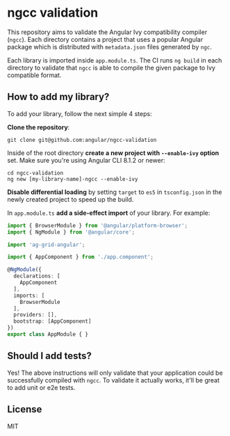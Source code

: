 # ngcc validation

This repository aims to validate the Angular Ivy compatibility compiler (`ngcc`). Each directory contains a project that uses a popular Angular package which is distributed with `metadata.json` files generated by `ngc`.

Each library is imported inside `app.module.ts`. The CI runs `ng build` in each directory to validate that `ngcc` is able to compile the given package to Ivy compatible format.

## How to add my library?

To add your library, follow the next simple 4 steps:

**Clone the repository**:

```
git clone git@github.com:angular/ngcc-validation
```

Inside of the root directory **create a new project with `--enable-ivy` option** set. Make sure you're using Angular CLI 8.1.2 or newer:

```
cd ngcc-validation
ng new [my-library-name]-ngcc --enable-ivy
```

**Disable differential loading** by setting `target` to `es5` in `tsconfig.json` in the newly created project to speed up the build.

In `app.module.ts` **add a side-effect import** of your library. For example:

```ts
import { BrowserModule } from '@angular/platform-browser';
import { NgModule } from '@angular/core';

import 'ag-grid-angular';

import { AppComponent } from './app.component';

@NgModule({
  declarations: [
    AppComponent
  ],
  imports: [
    BrowserModule
  ],
  providers: [],
  bootstrap: [AppComponent]
})
export class AppModule { }
```

## Should I add tests?

Yes! The above instructions will only validate that your application could be successfully compiled with `ngcc`. To validate it actually works, it'll be great to add unit or e2e tests.

## License

MIT
